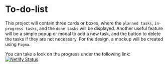# To-do-list

This project will contain three cards or boxes, where the `planned tasks`, `in-progress tasks`, and the `done tasks` will be displayed. Another useful feature will be a simple popup or modal to add a new task, and the button to delete the tasks if they are not necessary. For the design, a mockup will be created using `Figma`.

You can take a look on the progress under the following link:
[![Netlify Status](https://api.netlify.com/api/v1/badges/f9a7f8d3-58ca-44ed-a038-ae8d2efd31a5/deploy-status)](https://to-do-list-with-3-columns.netlify.app/)
